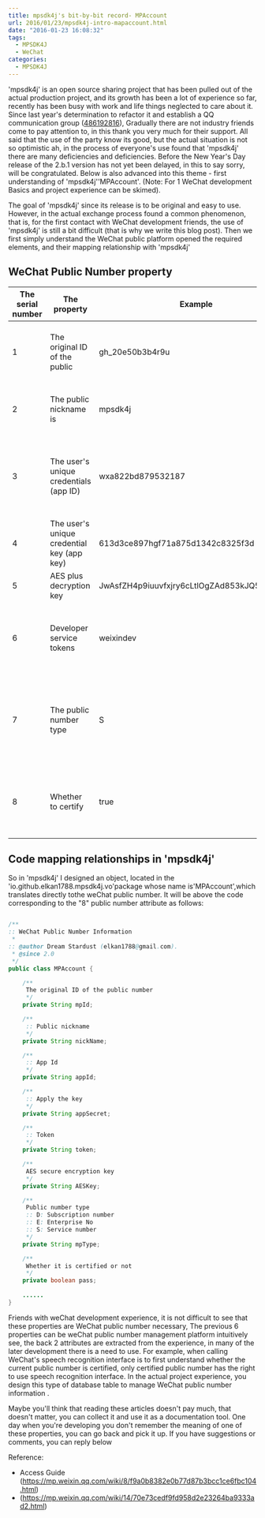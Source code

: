 ```yaml
---
title: mpsdk4j's bit-by-bit record- MPAccount
url: 2016/01/23/mpsdk4j-intro-mapaccount.html
date: "2016-01-23 16:08:32"
tags: 
  - MPSDK4J
  - WeChat
categories:
  - MPSDK4J
---
```


'mpsdk4j' is an open source sharing project that has been pulled out of the actual production project, and its growth has been a lot of experience so far, recently has been busy with work and life things neglected to care about it. Since last year's determination to refactor it and establish a QQ communication group ([486192816](http://jq.qq.com/?_wv=1027&k=dPDLxk)), Gradually there are not industry friends come to pay attention to, in this thank you very much for their support. All said that the use of the party know its good, but the actual situation is not so optimistic ah, in the process of everyone's use found that 'mpsdk4j' there are many deficiencies and deficiencies. Before the New Year's Day release of the 2.b.1 version  has not yet been delayed, in this to say sorry, will be congratulated. Below is also advanced into this theme - first understanding of 'mpsdk4j''MPAccount'. (Note: For 1 WeChat development Basics and project experience can be skimed).

<!--more-->

The goal of 'mpsdk4j' since its release is to be original and easy to use. However, in the actual exchange process found  a common phenomenon, that is, for the first contact with WeChat development friends, the use of 'mpsdk4j' is still a  bit difficult (that is why we write this blog post). Then we first simply understand the WeChat public platform opened the required elements, and their mapping relationship with 'mpsdk4j'

WeChat Public Number property
---------------

| The serial number | The property | Example | Note |
|---|---|---|---|
| 1 | The original ID of the public | gh_20e50b3b4r9u | The one that beginswith a gh s(don't understand what it means) |
| 2 | The public nickname is | mpsdk4j | The user-defined public number alias |
| 3 | The user's unique credentials (app ID) | wxa822bd879532187 | Starting with the letter wx, the meaning is probably WeChat's Pinyin initials|
| 4 | The user's unique credential key (app key) | 613d3ce897hgf71a875d1342c8325f3d | The 32-bit random string |
| 5 | AES plus decryption key | JwAsfZH4p9iuuvfxjry6cLtlOgZAd853kJQ5hNv5OI4 | A 43-bit random string |
| 6 | Developer service tokens | weixindev  | Custom tokens and devices when a user receives a WeChat developer |
| 7 | The public number type | S | D: Subscription number, S: service number, E: Enterprise number (reserved field) |
| 8 | Whether to certify | true | true: Certified, false: Failed certification (i.e. also reserved field) | 


Code mapping relationships in 'mpsdk4j'
---------------------------

So in 'mpsdk4j' I designed an object, located in the 'io.github.elkan1788.mpsdk4j.vo'package whose name is'MPAccount',which translates directly tothe weChat  public number. It will be above the code corresponding to the "8" public number attribute  as follows:

```java

/**
:: WeChat Public Number Information
 * 
:: @author Dream Stardust (elkan1788@gmail.com).
 * @since 2.0
 */
public class MPAccount {

    /**
     The original ID of the public number
     */
    private String mpId;

    /**
     :: Public nickname
     */
    private String nickName;

    /**
     :: App Id
     */
    private String appId;

    /**
     :: Apply the key
     */
    private String appSecret;

    /**
     :: Token
     */
    private String token;

    /**
     AES secure encryption key
     */
    private String AESKey;

    /**
     Public number type
     :: D: Subscription number
     :: E: Enterprise No
     :: S: Service number
     */
    private String mpType;

    /**
     Whether it is certified or not
     */
    private boolean pass;
    
    ......
}

```

  Friends with weChat development experience, it is not difficult to see that these properties are WeChat public number necessary, The previous 6 properties can be weChat public number management platform intuitively see, the back 2 attributes are extracted from  the experience, in many of the later development there is a need to use. For example, when  calling WeChat's speech recognition interface is to first understand whether the current public number is certified, only certified public number has the right to use speech recognition interface. In the actual project experience, you design this type of database table to manage WeChat public number information .

Maybe you'll think that reading these articles doesn't pay much, that doesn't matter, you can collect it and use it as a documentation tool. One day when you're developing you don't remember the meaning of one of these properties, you can go back and pick it up. If you have suggestions or comments, you can reply below

Reference:

- Access Guide (https://mp.weixin.qq.com/wiki/8/f9a0b8382e0b77d87b3bcc1ce6fbc104.html) 
- (https://mp.weixin.qq.com/wiki/14/70e73cedf9fd958d2e23264ba9333ad2.html)